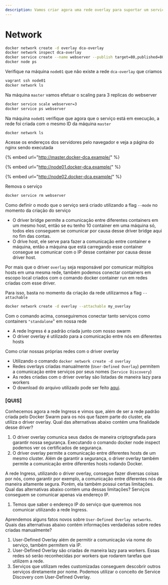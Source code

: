 ```yaml
---
description: Vamos criar agora uma rede overlay para suportar um serviço do nginx
---
```


# Network

```bash
docker network create -d overlay dca-overlay
docker network inspect dca-overlay
docker service create --name webserver --publish target=80,published=80 --network dca-overlay registry.docker-dca.example:5000/nginx
docker node ps
```

Verifique na máquina `node01` que não existe a rede `dca-overlay` que criamos

```bash
vagrant ssh node01
docker network ls
```

Na máquina `master` vamos efetuar o scaling para 3 replicas do webserver

```bash
docker service scale webserver=3
docker service ps webserver
```

Na máquina `node01` verifique que agora que o serviço está em execução, a rede foi criada com o mesmo ID da máquina `master`

```bash
docker network ls
```

Acesse os endereços dos servidores pelo navegador e veja a página do nginx sendo executada

{% embed url="http://master.docker-dca.example/" %}

{% embed url="http://node01.docker-dca.example/" %}

{% embed url="http://node02.docker-dca.example/" %}

Remova o serviço

```bash
docker service rm webserver
```

Como definir o modo que o serviço será criado utilizando a flag `--mode` no momento da criação do serviço

* O driver bridge permite a comunicação entre diferentes containers em um mesmo host, então se eu tenho 10 container em uma máquina só, todos eles conseguem se comunicar por causa desse driver bridge aqui no fim das contas.
* O drive host, ele serve para fazer a comunicação entre container e máquina, então a máquina que está carregando esse container consegue se comunicar com o IP desse container por causa desse driver host.

Por mais que o driver `overlay` seja responsável por comunicar múltiplos hosts em uma mesma rede, também podemos conectar containers em escopo local criados com o comando docker container run em redes criadas com esse driver.

Para isso, basta no momento da criação da rede utilizarmos a flag `--attachable`

```bash
docker network create -d overlay --attachable my_overlay
```

Com o comando acima, conseguiremos conectar tanto serviços como containers `"standalone`" em nossa rede

* A rede Ingress é a padrão criada junto com nosso swarm
* O driver overlay é utilizado para a comunicação entre nós em diferentes hosts

Como criar nossas próprias redes com o driver overlay&#x20;

* Utilizando o comando `docker network create -d overlay`
* Redes overlays criadas manualmente (`User-Defined Overlay`) permitem a comunicação entre serviços por seus nomes (`Service Discovery`)
* As redes criadas com o driver overlay são listadas de maneira lazy para workers
* O download do arquivo utilizado pode ser feito [aqui](https://caelum-online-public.s3.amazonaws.com/1486-docker-swarm-cluster-container/07/docker-compose.yml).

### \[QUIS]

Conhecemos agora a rede Ingress e vimos que, além de ser a rede padrão criada pelo Docker Swarm para os nós que fazem parte do cluster, ela utiliza o driver overlay. Qual das alternativas abaixo contém uma finalidade desse driver?

1. O driver overlay comunica seus dados de maneira criptografada para garantir nossa segurança. Executando o comando docker node inspect podemos ver os certificados de segurança.
2. O driver overlay permite a comunicação entre diferentes hosts de um mesmo cluster. Além de garantir a segurança, o driver overlay também permite a comunicação entre diferentes hosts rodando Docker.

A rede Ingress, utilizando o driver overlay, consegue fazer diversas coisas por nós, como garantir por exemplo, a comunicação entre diferentes nós de maneira altamente segura. Porém, ela também possui certas limitações. Qual das alternativas abaixo contém uma dessas limitações? Serviços conseguem se comunicar apenas via endereço IP.

1. Temos que saber o endereço IP do serviço que queremos nos comunicar utilizando a rede Ingress.

Aprendemos alguns fatos novos sobre `User-Defined Overlay networks`. Quais das alternativas abaixo contém informações verdadeiras sobre redes criadas manualmente?

1. User-Defined Overlay além de permitir a comunicação via nome do serviço, também permitem via IP.
2. User-Defined Overlay são criadas de maneira lazy para workers. Essas redes só serão reconhecidas por workers que rodarem tarefas que utilizem a rede.
3. Serviços que utilizam redes customizadas conseguem descobrir outros serviços diretamente por nome. Podemos utilizar o conceito de Service Discovery com User-Defined Overlay.
